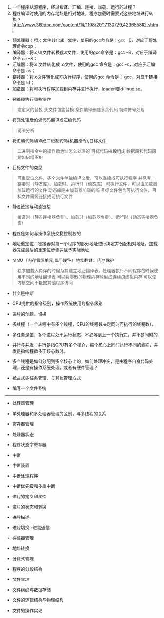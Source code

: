 1. 一个程序从源程序，经过编译、汇编、连接、加载、运行的过程？
2. 程序编译时使用的内存地址是相对地址，程序加载时需要对这些地址进行转换？
http://www.360doc.com/content/14/1108/20/17130779_423655882.shtml

 - 预处理器：将.c 文件转化成 .i文件，使用的gcc命令是：gcc –E，对应于预处理命令cpp；
 - 编译器：将.c/.h文件转换成.s文件，使用的gcc命令是：gcc –S，对应于编译命令 cc –S；
 - 汇编器：将.s 文件转化成 .o文件，使用的gcc 命令是：gcc –c，对应于汇编命令是 as；
 - 链接器：将.o文件转化成可执行程序，使用的gcc 命令是： gcc，对应于链接命令是 ld；
 - 加载器：将可执行程序加载到内存并进行执行，loader和ld-linux.so。
 
 * 预处理执行哪些操作
 
 > 宏定义的替换
 > 头文件包含替换
 > 条件编译删除多余代码
 > 特殊符号处理
 
 * 将预处理后的源代码翻译成汇编代码
 
 > 词法分析
 
 * 将汇编代码编译成二进制代码(机器指令),目标文件
 > 二进制指令中的操作数地址怎么处理的
 > 目标代码由**段**组成
 > 数据段和代码段是如何组织的
 
 * 目标文件的类型
 > 可重定位文件，多个文件单独编译之后，可以连接成可执行程序
 > 共享库：链接时（静态库）、加载时、运行时（动态库）
 > 可执行文件，可以由加载器加载运行的文件
 > 动态库是由加载器加载的吗
 > 目标文件包含可执行文件，目标文件需要链接成可执行文件
 
 * 静态链接与动态链接
 > 编译时（静态连接器负责）、加载时（加载器负责）、运行时（动态链接器负责）
 
 * 程序是如何与操作系统交换控制权的
 * 地址重定位：链接器对每一个程序的部分地址进行绑定并分配相对地址，加载器完成最后的重定位步骤并赋予实际地址
 
 * MMU（内存管理单元,属于硬件）地址翻译、内存保护
 > 程序加载入内存的时候为其建立地址翻译表，处理器执行不同程序的时候使用不同的地址翻译表
 > 可以将零散的物理内存映射成连续的虚拟内存
 > 可以使内核空间不能被其他程序访问
 
 * 什么是中断
 
 * CPU提供的指令级别，操作系统使用的指令级别
 
 * 进程的创建，切换
 * 多线程（一个进程中有多个线程，CPU的线程数决定同时可执行的线程数），
 * 多任务是值，多个进程处于运行状态，不必等到上一个执行完，并不是同时的
 * 并行与并发：并行是指CPU有多个核心，每个核心上同时运行不同的线程，并发是指线程数多于核心数时。
 * 多个线程是如何分配到多个核心上的，如何处理冲突，是由程序自身代码处理，还是有操作系统处理，或者有硬件管理？
 
 * 抢占式多任务管理，与其他管理方式
 
 * 编写一个文件系统
 ***
 - 处理器管理
  - 单处理器和多处理器管理的区别，与多线程的关系
  - 寄存器管理
  - 处理器状态
  - 程序状态字寄存器
 - 中断
  - 中断装置
  - 中断处理程序
  - 中断优先级和多重中断
 - 进程的定义和属性
 - 进程的状态和转换
 - 进程描述
 - 进程切换
 -进程通信
 
- 存储器管理
 - 地址转换
 - 分段式管理
 - 程序的分段结构
 
- 文件管理
 - 文件组织与数据存储
 - 文件的逻辑结构与物理结构
 - 文件的操作实现
 

